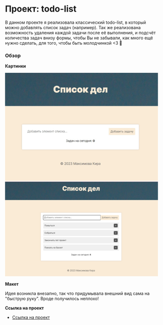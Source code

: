 # Проект: todo-list

В данном проекте я реализовала классический todo-list, в который можно добавлять список задач (например). Так же реализована возможность удаления каждой задачи после её выполнения, и подсчёт количества задач внизу формы, чтобы Вы не забывали, как много ещё нужно сделать, для того, чтобы быть молодчинкой <3 🥰

### Обзор

**Картинки**

![Главный экран](./images/readme1.jpg)
![Заполненная форма с задачами](./images/readme2.jpg)

**Макет**

Идея возникла внезапно, так что придумывала внешний вид сама на "быструю руку". Вроде получилось неплохо!

**Ссылка на проект**

* [Ссылка на проект]()